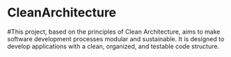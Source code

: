 # CleanArchitecture
#This project, based on the principles of Clean Architecture, aims to make software development processes modular and sustainable. It is designed to develop applications with a clean, organized, and testable code structure.
